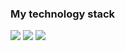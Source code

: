 ### My technology stack
<img src= "https://img.shields.io/badge/HTML-black?style=for-the-badge&logo=html5&logoColor=orange" />
<img src= "https://img.shields.io/badge/CSS-blue?style=for-the-badge&logo=css3 &logoColor=blue" />
<img src= "https://img.shields.io/badge/Javascript-white?style=for-the-badge&logo=javascript&logoColor=yellow" />
